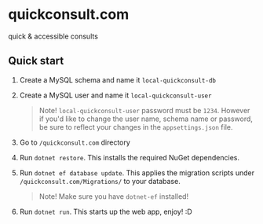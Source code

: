 # quickconsult.com
quick &amp; accessible consults

## Quick start

1. Create a MySQL schema and name it `local-quickconsult-db`
2. Create a MySQL user and name it `local-quickconsult-user`

    > Note! `local-quickconsult-user` password must be `1234`.
    > However if you'd like to change the user name, schema name or password,
    > be sure to reflect your changes in the `appsettings.json` file.

3. Go to `/quickconsult.com` directory
4. Run `dotnet restore`. This installs the required NuGet dependencies.
5. Run `dotnet ef database update`. This applies the migration scripts under `/quickconsult.com/Migrations/` to your database.

    > Note! Make sure you have `dotnet-ef` installed!

6. Run `dotnet run`. This starts up the web app, enjoy! :D
